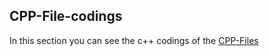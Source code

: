 ## CPP-File-codings
In this section you can see the c++ codings of the [CPP-Files](https://github.com/sgrmshrsm7/CPP-Files)

